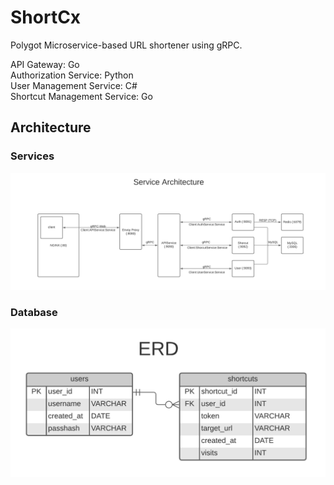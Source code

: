# ShortCx
Polygot Microservice-based URL shortener using gRPC.

API Gateway: Go  
Authorization Service: Python  
User Management Service: C#  
Shortcut Management Service: Go  

## Architecture
### Services
![Architecture](https://github.com/rafibayer/ShortCx/blob/main/readme/ShortCx%20Arch.png)

### Database
![ERD](https://github.com/rafibayer/ShortCx/blob/main/readme/ShortCx%20ERD.png)

